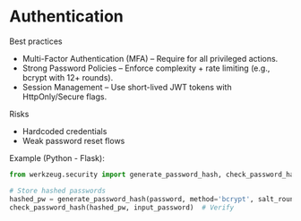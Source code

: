 # Authentication

Best practices

* Multi-Factor Authentication (MFA) – Require for all privileged actions.
* Strong Password Policies – Enforce complexity + rate limiting (e.g., bcrypt with 12+ rounds).
* Session Management – Use short-lived JWT tokens with HttpOnly/Secure flags.

Risks

* Hardcoded credentials
* Weak password reset flows

Example (Python - Flask):

```python
from werkzeug.security import generate_password_hash, check_password_hash 

# Store hashed passwords  
hashed_pw = generate_password_hash(password, method='bcrypt', salt_rounds=12)  
check_password_hash(hashed_pw, input_password)  # Verify 
```